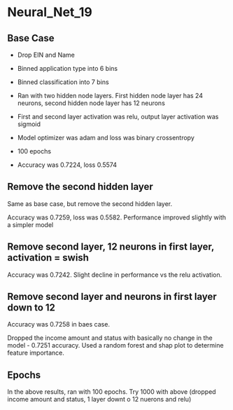 # Neural_Net_19

## Base Case
- Drop EIN and Name
- Binned application type into 6 bins 
- Binned classification into 7 bins 
- Ran with two hidden node layers.  First hidden node layer has 24 neurons, second hidden node layer has 12 neurons
- First and second layer activation was relu, output layer activation was sigmoid
- Model optimizer was adam and loss was binary crossentropy
- 100 epochs

- Accuracy was 0.7224, loss 0.5574

## Remove the second hidden layer

Same as base case, but remove the second hidden layer.

Accuracy was 0.7259, loss was 0.5582.  Performance improved slightly with a simpler model 

## Remove second layer, 12 neurons in first layer, activation = swish

Accuracy was 0.7242.  Slight decline in performance vs the relu activation. 

## Remove second layer and neurons in first layer down to 12

Accuracy was 0.7258 in baes case.

Dropped the income amount and status with basically no change in the model - 0.7251 accuracy. Used a random forest and shap plot to determine feature importance. 

## Epochs

In the above results, ran with 100 epochs.  Try 1000 with above (dropped income amount and status, 1 layer downt o 12 nuerons and relu)


